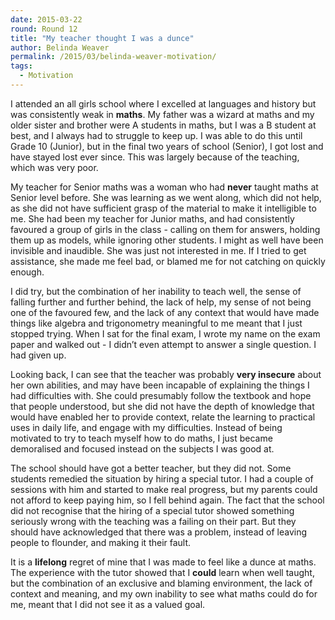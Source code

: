 ```yaml
---
date: 2015-03-22
round: Round 12
title: "My teacher thought I was a dunce"
author: Belinda Weaver
permalink: /2015/03/belinda-weaver-motivation/
tags:
  - Motivation
---
```

I attended an all girls school where I excelled at languages and history but was consistently weak in **maths**. My father was a wizard at maths and my older sister and brother were A students in maths, but I was a B student at best, and I always had to struggle to keep up. I was able to do this until Grade 10 (Junior), but in the final two years of school (Senior), I got lost and have stayed lost ever since. This was largely because of the teaching, which was very poor.

My teacher for Senior maths was a woman who had **never** taught maths at Senior level before. She was learning as we went along, which did not help, as she did not have sufficient grasp of the material to make it intelligible to me. She had been my teacher for Junior maths, and had consistently favoured a group of girls in the class - calling on them for answers, holding them up as models, while ignoring other students. I might as well have been invisible and inaudible. She was just not interested in me. If I tried to get assistance, she made me feel bad, or blamed me for not catching on quickly enough.

I did try, but the combination of her inability to teach well, the sense of falling further and further behind, the lack of help, my sense of not being one of the favoured few, and the lack of any context that would have made things like algebra and trigonometry meaningful to me meant that I just stopped trying. When I sat for the final exam, I wrote my name on the exam paper and walked out - I didn’t even attempt to answer a single question. I had given up.

Looking back, I can see that the teacher was probably **very insecure** about her own abilities, and may have been incapable of explaining the things I had difficulties with. She could presumably follow the textbook and hope that people understood, but she did not have the depth of knowledge that would have enabled her to provide context, relate the learning to practical uses in daily life, and engage with my difficulties. Instead of being motivated to try to teach myself how to do maths, I just became demoralised and focused instead on the subjects I was good at.

The school should have got a better teacher, but they did not. Some students remedied the situation by hiring a special tutor. I had a couple of sessions with him and started to make real progress, but my parents could not afford to keep paying him, so I fell behind again. The fact that the school did not recognise that the hiring of a special tutor showed something seriously wrong with the teaching was a failing on their part. But they should have acknowledged that there was a problem, instead of leaving people to flounder, and making it their fault.

It is a **lifelong** regret of mine that I was made to feel like a dunce at maths. The experience with the tutor showed that I **could** learn when well taught, but the combination of an exclusive and blaming environment, the lack of context and meaning, and my own inability to see what maths could do for me, meant that I did not see it as a valued goal.
